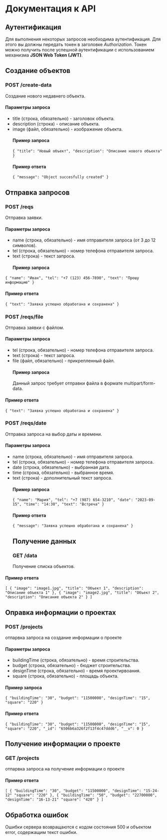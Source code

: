 # Документация к API

## Аутентификация

Для выполнения некоторых запросов необходима аутентификация. Для этого вы должны передать токен в заголовке _Authorization_. Токен можно получить после успешной аутентификации с использованием механизма **JSON Web Token (JWT)**.

## Создание объектов

### POST /create-data

Создание нового недавнего объекта.

#### Параметры запроса

- title (строка, обязательно) - заголовок объекта.
- description (строка) - описание объекта.
- image (файл, обязательно) - изображение объекта.
  #### Пример запроса
  `{
  "title": "Новый объект",
  "description": "Описание нового объекта"
}`
  #### Пример ответа
  `{
  "message": "Object succesfully created"
}`

## Отправка запросов

### POST /reqs

Отправка заявки.

#### Параметры запроса

- name (строка, обязательно) - имя отправителя запроса (от 3 до 12 символов).
- tel (строка, обязательно) - номер телефона отправителя запроса.
- text (строка) - текст запроса.
  #### Пример запроса

`{
  "name": "Иван",
  "tel": "+7 (123) 456-7890",
  "text": "Прошу информацию"
}`

#### Пример ответа

`{
  "text": "Заявка успешно обработана и сохранена"
}`

### POST /reqs/file

Отправка заявки с файлом.

#### Параметры запроса

- tel (строка, обязательно) - номер телефона отправителя запроса.
- text (строка) - текст запроса.
- file (файл, обязательно) - прикрепленный файл.
  #### Пример запроса
  Данный запрос требует отправки файла в формате multipart/form-data.

#### Пример ответа

`{
  "text": "Заявка успешно обработана и сохранена"
}`

### POST /reqs/date

Отправка запроса на выбор даты и времени.

#### Параметры запроса

- name (строка, обязательно) - имя отправителя запроса.
- tel (строка, обязательно) - номер телефона отправителя запроса.
- date (строка, обязательно) - выбранная дата.
- time (строка, обязательно) - выбранное время.
- text (строка) - дополнительный текст запроса.
  #### Пример запроса
  `{
  "name": "Мария",
  "tel": "+7 (987) 654-3210",
  "date": "2023-09-15",
  "time": "14:30",
  "text": "Встреча"
}`
  #### Пример ответа
  `{
  "message": "Заявка успешно обработана и сохранена"
}`
  ## Получение данных
  ### GET /data
  Получение списка объектов.

#### Пример ответа

`[
  {
    "image": "image1.jpg",
    "title": "Объект 1",
    "description": "Описание объекта 1"
  },
  {
    "image": "image2.jpg",
    "title": "Объект 2",
    "description": "Описание объекта 2"
  }
]`

## Оправка информации о проектах

### POST /projects

отпарвка запроса на создание информации о проекте

#### Параметры запроса

- buildingTime (строка, обязательно) - время строительства.
- budget (строка, обязательно) - бюджет строительства.
- designTime (строка, обязательно) - время проектирвоания.
- square (строка, обязательно) - площадь объекта.

#### Пример запроса

`{
  "buildingTime": "30",
  "budget": "11500000",
  "designTime": "15",
  "square": "220"
}`

#### Пример ответа

`{
    "buildingTime": "30",
    "budget": "11500000",
    "designTime": "15",
    "square": "220",
    "_id": "6506b6a326f2f13f4c47ddd6",
    "__v": 0
}`

## Получение информации о проекте

### GET /projects

отпарвка запроса на получение информации о проекте

#### Пример ответа

`[
  {
    "buildingTime": "30",
    "budget": "11500000",
    "designTime": "15-24-12"
    "square": "220"
  },
  {
    "buildingTime": "50",
    "budget": "22700000",
    "designTime": "16-13-21"
    "square": "420"
  }
]`

## Обработка ошибок

Ошибки сервера возвращаются с кодом состояния 500 и объектом error, содержащим текст ошибки.
